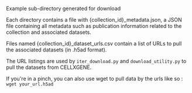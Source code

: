 Example sub-directory generated for download

Each directory contains a file with {collection_id}_metadata.json, a JSON file containing all metadata such as publication information related to the collection and associated datasets. 

Files named {collection_id}_dataset_urls.csv contain a list of URLs to pull the associated datasets (in .h5ad format). 

The URL listings are used by ```iter_download.py``` and ```download_utility.py``` to pull the datasets from CELLXGENE.

If you're in a pinch, you can also use wget to pull data by the urls like so : ```wget your_url.h5ad```

